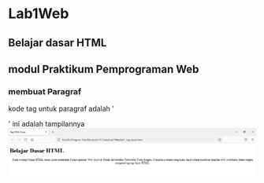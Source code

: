 # Lab1Web
## Belajar dasar HTML
## modul Praktikum Pemprograman Web

### membuat Paragraf 
kode tag untuk paragraf adalah '<p>'
ini adalah tampilannya
![Gambar](Ss1.png)
